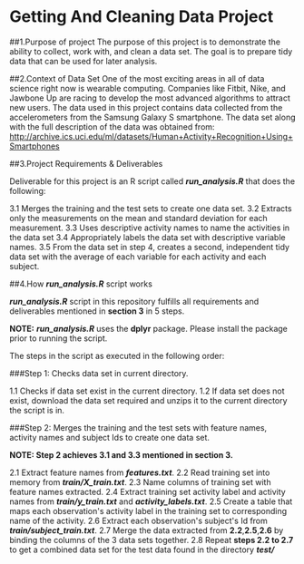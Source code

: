 # Getting And Cleaning Data Project

##1.Purpose of project
The purpose of this project is to demonstrate the ability to collect, work with, and clean a data set. The goal is to prepare tidy data that can be used for later analysis. 

##2.Context of Data Set
One of the most exciting areas in all of data science right now is wearable computing. Companies like Fitbit, Nike, and Jawbone Up are racing to develop the most advanced algorithms to attract new users. The data used in this project contains data collected from the accelerometers from the Samsung Galaxy S smartphone. The data set along with the full description of the data was obtained from:
http://archive.ics.uci.edu/ml/datasets/Human+Activity+Recognition+Using+Smartphones

##3.Project Requirements & Deliverables

Deliverable for this project is an R script called **_run_analysis.R_** that does the following:

3.1 Merges the training and the test sets to create one data set.
3.2 Extracts only the measurements on the mean and standard deviation for each measurement.
3.3 Uses descriptive activity names to name the activities in the data set
3.4 Appropriately labels the data set with descriptive variable names.
3.5 From the data set in step 4, creates a second, independent tidy data set with the average of each variable for each activity and each subject.

##4.How **_run_analysis.R_** script works

**_run_analysis.R_** script in this repository fulfills all requirements and deliverables mentioned in **section 3** in 5 steps.

**NOTE:** **_run_analysis.R_** uses the **dplyr** package. Please install the package prior to running the script.

The steps in the script as executed in the following order:

###Step 1: Checks data set in current directory.

1.1 Checks if data set exist in the current directory.
1.2 If data set does not exist, download the data set required and unzips it to the current directory the script is in.

###Step 2:  Merges the training and the test sets with feature names, activity names and subject Ids to create one data set.

**NOTE: Step 2 achieves 3.1 and 3.3 mentioned in section 3.**

2.1 Extract feature names from **_features.txt_**.
2.2 Read training set into memory from  **_train/X_train.txt_**.
2.3 Name columns of training set with feature names extracted.
2.4 Extract training set activity label and activity names from **_train/y_train.txt_** and **_activity_labels.txt_**.
2.5 Create a table that maps each observation's activity label in the training set to corresponding name of the activity.
2.6 Extract each observation's subject's Id from **_train/subject_train.txt_**.
2.7 Merge the data extracted from **2.2**,**2.5**,**2.6** by binding the columns of the 3 data sets together.
2.8 Repeat **steps 2.2 to 2.7** to get a combined data set for the test data found in the directory **_test/_**


